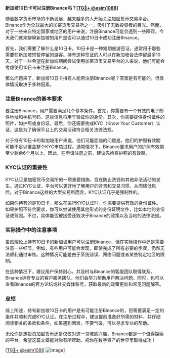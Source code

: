 **新加坡10日卡可以注册Binance吗？[[TG💪+ @esim1088](https://t.me/s/esim1088)]**

随着数字货币市场的不断发展，越来越多的人开始关注加密货币交易平台。Binance作为全球最大的加密货币交易所之一，吸引了无数投资者的目光。然而，对于一些来自特定国家或地区的用户来说，注册Binance可能会遇到一些障碍。今天我们就来聊聊新加坡的用户是否可以通过10日卡成功注册Binance。

首先，我们需要了解什么是10日卡。10日卡是一种短期旅游签证，通常用于那些需要在新加坡短暂停留的游客。持有这种签证的人可以在新加坡合法停留最多10天。对于一些希望在新加坡期间尝试使用加密货币交易平台的人来说，他们可能会考虑使用10日卡来注册Binance。

那么问题来了，新加坡10日卡持有人能否注册Binance呢？答案是有可能的，但具体情况取决于多种因素。

### 注册Binance的基本要求

要注册Binance，用户需要满足几个基本条件。首先，你需要有一个有效的电子邮件地址和手机号码，这些信息将用于验证你的身份。其次，你需要提供身份证件的照片，如护照或身份证。最后，你还需要完成KYC（Know Your Customer）认证，这是为了确保平台上的交易活动符合相关法律法规。

对于持有10日卡的新加坡用户来说，他们可能面临的问题是，他们的护照有效期可能不足以覆盖整个KYC审核过程。通常情况下，Binance要求用户的护照有效期至少剩余6个月以上。因此，在申请注册之前，建议先检查护照的有效期。

### KYC认证的重要性

KYC认证是加密货币交易所的一项重要措施，旨在防止洗钱和其他非法活动的发生。通过KYC认证，平台可以更好地了解用户的背景和交易习惯，从而降低风险。对于Binance这样的大型交易所而言，KYC认证几乎是强制性的。

如果你持有的是10日卡，那么在进行KYC认证时，你需要提供有效的身份证件。如果护照不符合要求，你可以尝试使用其他形式的身份证明文件，比如本地的身份证或驾照。不过，具体能否被接受还取决于Binance的政策以及当地的法律法规。

### 实际操作中的注意事项

虽然理论上持有10日卡的新加坡用户可以注册Binance，但在实际操作中还是需要注意一些细节。例如，有些用户可能会发现，即使完成了所有必要的步骤，仍然无法顺利通过审核。这种情况可能是由于系统错误、网络问题或者某些特定地区的限制。

在这种情况下，建议用户保持耐心，并及时与Binance的客服团队取得联系。Binance拥有专业的客户服务团队，他们会尽力帮助用户解决问题。同时，也可以查看Binance的官方论坛或社交媒体账号，获取最新的政策更新和常见问题解答。

### 总结

综上所述，持有新加坡10日卡的用户是有可能注册Binance的，但需要满足一定的条件并顺利完成KYC认证。在注册过程中，建议提前准备好所需的材料，并仔细阅读相关的条款和条件。如果遇到困难，不要气馁，可以寻求专业的帮助。

无论你是想投资加密货币还是仅仅对这一领域感兴趣，Binance都是一个值得探索的平台。希望这篇文章能对你有所帮助，祝你在数字资产的世界里取得成功！

[[TG💪+ @esim1088](https://t.me/s/esim1088) ![Image](https://i.postimg.cc/4NQfJmqS/Snipaste-2025-05-13-00-14-12.png)]